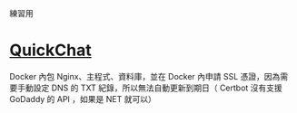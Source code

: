 練習用

# [QuickChat](https://quick-chat.minglin.vip/)

Docker 內包 Nginx、主程式、資料庫，並在 Docker 內申請 SSL 憑證，因為需要手動設定 DNS 的 TXT 紀錄，所以無法自動更新到期日（ Certbot 沒有支援 GoDaddy 的 API ，如果是 NET 就可以）
